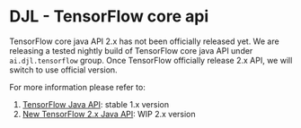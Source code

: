 # DJL - TensorFlow core api

TensorFlow core java API 2.x has not been officially released yet. We are releasing a tested
nightly build of TensorFlow core java API under `ai.djl.tensorflow` group. Once TensorFlow officially
release 2.x API, we will switch to use official version.

For more information please refer to:

1. [TensorFlow Java API](https://github.com/tensorflow/tensorflow/tree/master/tensorflow/java): stable 1.x version
2. [New TensorFlow 2.x Java API](https://github.com/tensorflow/java): WIP 2.x version
